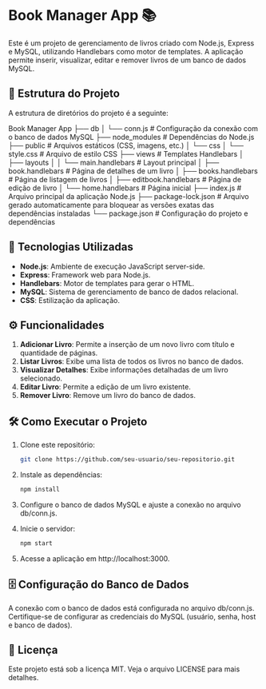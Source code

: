 # Book Manager App 📚

Este é um projeto de gerenciamento de livros criado com Node.js, Express e MySQL, utilizando Handlebars como motor de templates. A aplicação permite inserir, visualizar, editar e remover livros de um banco de dados MySQL.

## 📂 Estrutura do Projeto

A estrutura de diretórios do projeto é a seguinte:

Book Manager App ├── db │ └── conn.js # Configuração da conexão com o banco de dados MySQL ├── node_modules # Dependências do Node.js ├── public # Arquivos estáticos (CSS, imagens, etc.) │ └── css │ └── style.css # Arquivo de estilo CSS ├── views # Templates Handlebars │ ├── layouts │ │ └── main.handlebars # Layout principal │ ├── book.handlebars # Página de detalhes de um livro │ ├── books.handlebars # Página de listagem de livros │ ├── editbook.handlebars # Página de edição de livro │ └── home.handlebars # Página inicial ├── index.js # Arquivo principal da aplicação Node.js ├── package-lock.json # Arquivo gerado automaticamente para bloquear as versões exatas das dependências instaladas └── package.json # Configuração do projeto e dependências
## 🚀 Tecnologias Utilizadas

- **Node.js**: Ambiente de execução JavaScript server-side.
- **Express**: Framework web para Node.js.
- **Handlebars**: Motor de templates para gerar o HTML.
- **MySQL**: Sistema de gerenciamento de banco de dados relacional.
- **CSS**: Estilização da aplicação.

## ⚙️ Funcionalidades

1. **Adicionar Livro**: Permite a inserção de um novo livro com título e quantidade de páginas.
2. **Listar Livros**: Exibe uma lista de todos os livros no banco de dados.
3. **Visualizar Detalhes**: Exibe informações detalhadas de um livro selecionado.
4. **Editar Livro**: Permite a edição de um livro existente.
5. **Remover Livro**: Remove um livro do banco de dados.

## 🛠️ Como Executar o Projeto

1. Clone este repositório:
   ```bash
   git clone https://github.com/seu-usuario/seu-repositorio.git

2. Instale as dependências:
   ```bash
   npm install
3. Configure o banco de dados MySQL e ajuste a conexão no arquivo db/conn.js.

4. Inicie o servidor:
   ```bash
   npm start
5. Acesse a aplicação em http://localhost:3000.

## 🗄️ Configuração do Banco de Dados
A conexão com o banco de dados está configurada no arquivo db/conn.js. Certifique-se de configurar as credenciais do MySQL (usuário, senha, host e banco de dados).

## 📄 Licença
Este projeto está sob a licença MIT. Veja o arquivo LICENSE para mais detalhes.
